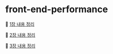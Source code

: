 # front-end-performance

🔗 [1장 내용 정리](https://github.com/oxxun21/front-end-performance/blob/main/lecture-1/summary.md)

🔗 [2장 내용 정리](https://github.com/oxxun21/front-end-performance/blob/main/lecture-2/summary.md)

🔗 [3장 내용 정리](https://github.com/oxxun21/front-end-performance/blob/main/lecture-3/summary.md)
